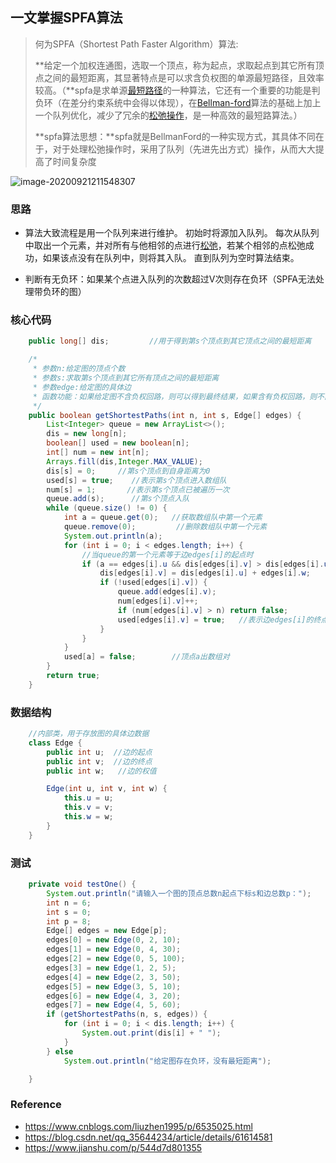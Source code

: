 ## 一文掌握SPFA算法

>  何为SPFA（Shortest Path Faster Algorithm）算法:
>
> **给定一个加权连通图，选取一个顶点，称为起点，求取起点到其它所有顶点之间的最短距离，其显著特点是可以求含负权图的单源最短路径，且效率较高。（**spfa是求单源[最短路径](http://baike.baidu.com/item/最短路径)的一种算法，它还有一个重要的功能是判负环（在差分约束系统中会得以体现），在[Bellman-ford](http://baike.baidu.com/item/Bellman-ford)算法的基础上加上一个队列优化，减少了冗余的[松弛操作](http://baike.baidu.com/item/松弛操作)，是一种高效的最短路算法。）
>
> **spfa算法思想：**spfa就是BellmanFord的一种实现方式，其具体不同在于，对于处理松弛操作时，采用了队列（先进先出方式）操作，从而大大提高了时间复杂度



![image-20200921211548307](D:\Dev\SrcCode\geek-algorithm-leetcode\src\main\leetcode_manuscripts\classical_algorithm\一文掌握SPFA算法.assets\image-20200921211548307.png)

### 思路

- 算法大致流程是用一个队列来进行维护。 初始时将源加入队列。 每次从队列中取出一个元素，并对所有与他相邻的点进行[松弛](http://www.nocow.cn/index.php/松弛)，若某个相邻的点松弛成功，如果该点没有在队列中，则将其入队。 直到队列为空时算法结束。

- 判断有无负环：如果某个点进入队列的次数超过V次则存在负环（SPFA无法处理带负环的图）

### 核心代码

```java
    public long[] dis;         //用于得到第s个顶点到其它顶点之间的最短距离

    /*
     * 参数n:给定图的顶点个数
     * 参数s:求取第s个顶点到其它所有顶点之间的最短距离
     * 参数edge:给定图的具体边
     * 函数功能：如果给定图不含负权回路，则可以得到最终结果，如果含有负权回路，则不能得到最终结果
     */
    public boolean getShortestPaths(int n, int s, Edge[] edges) {
        List<Integer> queue = new ArrayList<>();
        dis = new long[n];
        boolean[] used = new boolean[n];
        int[] num = new int[n];
        Arrays.fill(dis,Integer.MAX_VALUE);
        dis[s] = 0;     //第s个顶点到自身距离为0
        used[s] = true;    //表示第s个顶点进入数组队
        num[s] = 1;       //表示第s个顶点已被遍历一次
        queue.add(s);      //第s个顶点入队
        while (queue.size() != 0) {
            int a = queue.get(0);   //获取数组队中第一个元素
            queue.remove(0);         //删除数组队中第一个元素
            System.out.println(a);
            for (int i = 0; i < edges.length; i++) {
                //当queue的第一个元素等于边edges[i]的起点时
                if (a == edges[i].u && dis[edges[i].v] > dis[edges[i].u] + edges[i].w) {
                    dis[edges[i].v] = dis[edges[i].u] + edges[i].w;
                    if (!used[edges[i].v]) {
                        queue.add(edges[i].v);
                        num[edges[i].v]++;
                        if (num[edges[i].v] > n) return false;
                        used[edges[i].v] = true;   //表示边edges[i]的终点b已进入数组队
                    }
                }
            }
            used[a] = false;        //顶点a出数组对
        }
        return true;
    }
```

### 数据结构

```java
    //内部类，用于存放图的具体边数据
    class Edge {
        public int u;  //边的起点
        public int v;  //边的终点
        public int w;   //边的权值

        Edge(int u, int v, int w) {
            this.u = u;
            this.v = v;
            this.w = w;
        }
    }
```

### 测试

```java
    private void testOne() {
        System.out.println("请输入一个图的顶点总数n起点下标s和边总数p：");
        int n = 6;
        int s = 0;
        int p = 8;
        Edge[] edges = new Edge[p];
        edges[0] = new Edge(0, 2, 10);
        edges[1] = new Edge(0, 4, 30);
        edges[2] = new Edge(0, 5, 100);
        edges[3] = new Edge(1, 2, 5);
        edges[4] = new Edge(2, 3, 50);
        edges[5] = new Edge(3, 5, 10);
        edges[6] = new Edge(4, 3, 20);
        edges[7] = new Edge(4, 5, 60);
        if (getShortestPaths(n, s, edges)) {
            for (int i = 0; i < dis.length; i++) {
                System.out.print(dis[i] + " ");
            }
        } else
            System.out.println("给定图存在负环，没有最短距离");

    }

```



### Reference

- https://www.cnblogs.com/liuzhen1995/p/6535025.html
- https://blog.csdn.net/qq_35644234/article/details/61614581
- https://www.jianshu.com/p/544d7d801355



